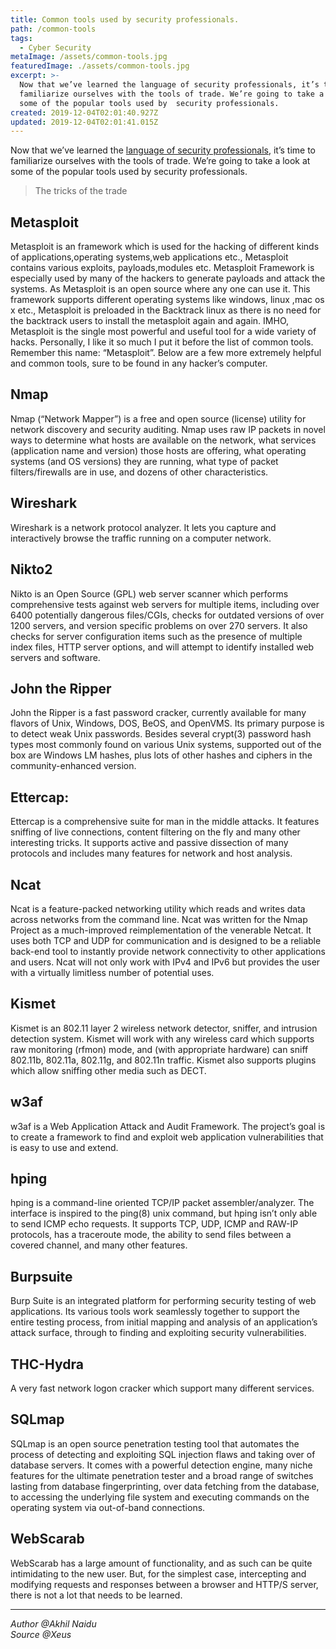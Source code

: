 ```yaml
---
title: Common tools used by security professionals.
path: /common-tools
tags:
  - Cyber Security
metaImage: /assets/common-tools.jpg
featuredImage: ./assets/common-tools.jpg
excerpt: >-
  Now that we’ve learned the language of security professionals, it’s time to
  familiarize ourselves with the tools of trade. We’re going to take a look at
  some of the popular tools used by  security professionals.
created: 2019-12-04T02:01:40.927Z
updated: 2019-12-04T02:01:41.015Z
---
```

Now that we’ve learned the [language of security professionals](https://blog.lewardslope.com/common-terms), it’s time to familiarize ourselves with the tools of trade. We’re going to take a look at some of the popular tools used by  security professionals.

> The tricks of the trade

## Metasploit

Metasploit is an framework which is used for the hacking of different kinds of applications,operating systems,web applications etc., Metasploit contains various exploits, payloads,modules etc. Metasploit Framework is especially used by many of the hackers to generate payloads and attack the systems. As Metasploit is an open source where any one can use it. This framework supports different operating systems like windows, linux ,mac os x etc., Metasploit is preloaded in the Backtrack linux as there is no need for the backtrack users to install the metasploit again and again. IMHO, Metasploit is the single most powerful and useful tool for a wide variety of hacks. Personally, I like it so much I put it before the list of common tools. Remember this name: “Metasploit”. Below are a few more extremely helpful and common tools, sure to be found in any hacker’s computer.

## Nmap

Nmap (“Network Mapper”) is a free and open source (license) utility for network discovery and security auditing. Nmap uses raw IP packets in novel ways to determine what hosts are available on the network, what services (application name and version) those hosts are offering, what operating systems (and OS versions) they are running, what type of packet filters/firewalls are in use, and dozens of other characteristics.

## Wireshark

 Wireshark is a network protocol analyzer. It lets you capture and interactively browse the traffic running on a computer network.

## Nikto2

Nikto is an Open Source (GPL) web server scanner which performs comprehensive tests against web servers for multiple items, including over 6400 potentially dangerous files/CGIs, checks for outdated versions of over 1200 servers, and version specific problems on over 270 servers. It also checks for server configuration items such as the presence of multiple index files, HTTP server options, and will attempt to identify installed web servers and software.

## John the Ripper

John the Ripper is a fast password cracker, currently available for many flavors of Unix, Windows, DOS, BeOS, and OpenVMS. Its primary purpose is to detect weak Unix passwords. Besides several crypt(3) password hash types most commonly found on various Unix systems, supported out of the box are Windows LM hashes, plus lots of other hashes and ciphers in the community-enhanced version.

## Ettercap:

Ettercap is a comprehensive suite for man in the middle attacks. It features sniffing of live connections, content filtering on the fly and many other interesting tricks. It supports active and passive dissection of many protocols and includes many features for network and host analysis.

## Ncat

Ncat is a feature-packed networking utility which reads and writes data across networks from the command line. Ncat was written for the Nmap Project as a much-improved reimplementation of the venerable Netcat. It uses both TCP and UDP for communication and is designed to be a reliable back-end tool to instantly provide network connectivity to other applications and users. Ncat will not only work with IPv4 and IPv6 but provides the user with a virtually limitless number of potential uses.

## Kismet

Kismet is an 802.11 layer 2 wireless network detector, sniffer, and intrusion detection system. Kismet will work with any wireless card which supports raw monitoring (rfmon) mode, and (with appropriate hardware) can sniff 802.11b, 802.11a, 802.11g, and 802.11n traffic. Kismet also supports plugins which allow sniffing other media such as DECT.

## w3af

w3af is a Web Application Attack and Audit Framework. The project’s goal is to create a framework to find and exploit web application vulnerabilities that is easy to use and extend.

## hping

hping is a command-line oriented TCP/IP packet assembler/analyzer. The interface is inspired to the ping(8) unix command, but hping isn’t only able to send ICMP echo requests. It supports TCP, UDP, ICMP and RAW-IP protocols, has a traceroute mode, the ability to send files between a covered channel, and many other features.

## Burpsuite

Burp Suite is an integrated platform for performing security testing of web applications. Its various tools work seamlessly together to support the entire testing process, from initial mapping and analysis of an application’s attack surface, through to finding and exploiting security vulnerabilities.

## THC-Hydra

A very fast network logon cracker which support many different services.

## SQLmap

SQLmap is an open source penetration testing tool that automates the process of detecting and exploiting SQL injection flaws and taking over of database servers. It comes with a powerful detection engine, many niche features for the ultimate penetration tester and a broad range of switches lasting from database fingerprinting, over data fetching from the database, to accessing the underlying file system and executing commands on the operating system via out-of-band connections.

## WebScarab

WebScarab has a large amount of functionality, and as such can be quite intimidating to the new user. But, for the simplest case, intercepting and modifying requests and responses between a browser and HTTP/S server, there is not a lot that needs to be learned.

- - -

_Author @Akhil Naidu_\
_Source @Xeus_
